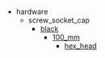 * hardware
  * screw_socket_cap
    * [black](hardware/screw_socket_cap/black)
      * [100_mm](hardware/screw_socket_cap/black/100_mm)
        * [hex_head](hex_head)
